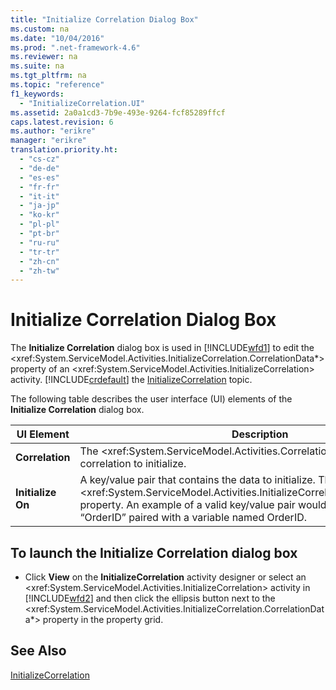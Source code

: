 ```yaml
---
title: "Initialize Correlation Dialog Box"
ms.custom: na
ms.date: "10/04/2016"
ms.prod: ".net-framework-4.6"
ms.reviewer: na
ms.suite: na
ms.tgt_pltfrm: na
ms.topic: "reference"
f1_keywords: 
  - "InitializeCorrelation.UI"
ms.assetid: 2a0a1cd3-7b9e-493e-9264-fcf85289ffcf
caps.latest.revision: 6
ms.author: "erikre"
manager: "erikre"
translation.priority.ht: 
  - "cs-cz"
  - "de-de"
  - "es-es"
  - "fr-fr"
  - "it-it"
  - "ja-jp"
  - "ko-kr"
  - "pl-pl"
  - "pt-br"
  - "ru-ru"
  - "tr-tr"
  - "zh-cn"
  - "zh-tw"
---
```

# Initialize Correlation Dialog Box
The **Initialize Correlation** dialog box is used in [!INCLUDE[wfd1](../workflowdesigner/includes/wfd1_md.md)] to edit the \<xref:System.ServiceModel.Activities.InitializeCorrelation.CorrelationData*> property of an \<xref:System.ServiceModel.Activities.InitializeCorrelation> activity. [!INCLUDE[crdefault](../codequality/includes/crdefault_md.md)] the [InitializeCorrelation](../workflowdesigner/initializecorrelation-activity-designer.md) topic.  
  
 The following table describes the user interface (UI) elements of the **Initialize Correlation** dialog box.  
  
|UI Element|Description|  
|----------------|-----------------|  
|**Correlation**|The \<xref:System.ServiceModel.Activities.CorrelationHandle> of the correlation to initialize.|  
|**Initialize On**|A key/value pair that contains the data to initialize. This corresponds to the \<xref:System.ServiceModel.Activities.InitializeCorrelation.CorrelationData*> property. An example of a valid key/value pair would be a key named “OrderID” paired with a variable named OrderID.|  
  
## To launch the Initialize Correlation dialog box  
  
-   Click **View** on the **InitializeCorrelation** activity designer or select an \<xref:System.ServiceModel.Activities.InitializeCorrelation> activity in [!INCLUDE[wfd2](../workflowdesigner/includes/wfd2_md.md)] and then click the ellipsis button next to the \<xref:System.ServiceModel.Activities.InitializeCorrelation.CorrelationData*> property in the property grid.  
  
## See Also  
 [InitializeCorrelation](../workflowdesigner/initializecorrelation-activity-designer.md)